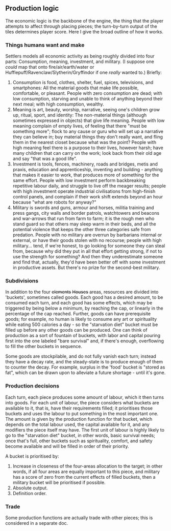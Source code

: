 ## Production logic

The economic logic is the backbone of the engine, the thing that the
player attempts to affect through placing pieces; the turn-by-turn
output of the tiles determines player score. Here I give the broad
outline of how it works.

### Things humans want and make

Settlers models all economic activity as being roughly divided into
four parts: Consumption, meaning, investment, and military. (I suppose
one *could* map that onto fire/air/earth/water or
Hufflepuff/Ravenclaw/Slytherin/Gryffindor if one *really* wanted to.)
Briefly:

1. Consumption is food, clothes, shelter, fuel, spices, televisions,
   and smartphones: All the material goods that make life possible,
   comfortable, or pleasant. People with zero consumption are dead;
   with low consumption, starving and unable to think of anything
   beyond their next meal; with high consumption, wealthy.
2. Meaning is art, beauty, worship, narrative, seeing one's children
   grow up, ritual, sport, and identity: The non-material things
   (although sometimes expressed in objects) that give life
   meaning. People with low meaning complain of empty lives, of feeling
   that there "must be something more"; flock to any cause or
   guru who will set up a narrative they can believe in; buy material
   things they don't really want, and fling them in the nearest closet
   because what was the point? People with high meaning feel there is
   a purpose to their lives, however harsh; have many children that
   can carry on the work; look back from their old age and say "that
   was a good life".
3. Investment is tools, fences, machinery, roads and bridges, metis
   and praxis, education and apprenticeship, inventing and building -
   anything that makes it easier to work, that produces more of
   something for the same effort. People with low investment perform
   backbreaking repetitive labour daily, and struggle to live off the
   meager results; people with high investment operate industrial
   civilisations from high-finish control panels, and complain if
   their work shift extends beyond an hour because "what are robots
   for anyway?"
4. Military is swords and guns, armour and horses, militia training
   and press gangs, city walls and border patrols,
   watchtowers and beacons and war-arrows that run from farm to farm;
   it is the rough men who stand guard so that others may sleep warm
   in their beds, and all the potential violence that keeps the other three
   categories safe from predation. People with no military are overrun
   by barbarians internal or external, or have their goods stolen with
   no recourse; people with high military... tend, if we're honest, to
   go looking for someone they can steal from, because why did they
   put in all that effort getting strong, if not to use the strength
   for something? And then they underestimate someone and find that,
   actually, they'd have been better off with some investment in
   productive assets. But there's no prize for the second-best
   military.

### Subdivisions

In addition to the four ~~elements~~ ~~Houses~~ areas, resources are
divided into 'buckets', sometimes called goods. Each good has a
desired amount, to be consumed each turn, and each good has some
effects, which may be triggered by being below a minimum, by reaching
the cap, or linearly in the percentage of the cap reached. Further,
goods can have prerequisite goods; for example, no human is likely to
consume any art or spirituality while eating 500 calories a day - so
the "starvation diet" bucket must be filled up before any other goods
can be produced. One can think of production as a sort of fountain of
buckets, with labor and capital pouring first into the one labeled
"bare survival" and, if there's enough, overflowing to fill the other
buckets in sequence.

Some goods are stockpilable, and do not fully vanish each turn;
instead they have a decay rate, and the steady-state is to produce
enough of them to counter the decay. For example, surplus in the
'food' bucket is "stored as fat", which can be drawn upon to alleviate
a future shortage - until it's gone.

### Production decisions

Each turn, each piece produces some amount of labour, which it then
turns into goods. For each unit of labour, the piece considers what
buckets are available to it, that is, have their requirements filled;
it prioritises those buckets and uses the labour to put something in
the most important one. The amount is given by the production function
for that bucket, which depends on the total labour used, the capital
available for it, and any modifiers the piece itself may have. 
The first unit of labour is highly likely to go to the
"starvation diet" bucket, in other words, basic survival needs; once
that's full, other buckets such as spirituality, comfort, and
safety become available and will be filled in order of their priority.

A bucket is prioritised by:

1. Increase in closeness of the four-areas allocation to the target;
   in other words, if all four areas are equally important to this
   piece, and military has a score of zero from the current effects of
   filled buckets, then a military bucket will be prioritised if
   possible.
2. Absolute output.
3. Definition order.

### Trade

Some production functions are actually trade with other pieces; this
is considered in a separate doc.


